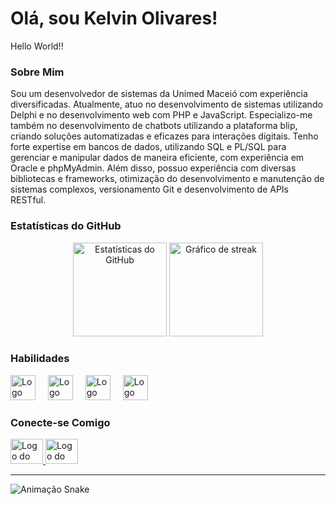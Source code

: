 # Olá, sou Kelvin Olivares!

<p align="left">Hello World!!</p>

### Sobre Mim

Sou um desenvolvedor de sistemas da Unimed Maceió com experiência diversificadas. Atualmente, atuo no desenvolvimento de sistemas utilizando Delphi e no desenvolvimento web com PHP e JavaScript. Especializo-me também no desenvolvimento de chatbots utilizando a plataforma blip, criando soluções automatizadas e eficazes para interações digitais. Tenho forte expertise em bancos de dados, utilizando SQL e PL/SQL para gerenciar e manipular dados de maneira eficiente, com experiência em Oracle e phpMyAdmin. Além disso, possuo experiência com diversas bibliotecas e frameworks, otimização do desenvolvimento e manutenção de sistemas complexos, versionamento Git e desenvolvimento de APIs RESTful.

### Estatísticas do GitHub

<div align="center">
  <img src="https://github-readme-stats.vercel.app/api?username=KelvinOlivares&hide_title=false&hide_rank=false&show_icons=true&include_all_commits=true&count_private=true&disable_animations=false&theme=dracula&locale=en&hide_border=false&order=1" height="150" alt="Estatísticas do GitHub"  />
  <img src="https://streak-stats.demolab.com?user=KelvinOlivares&locale=en&mode=daily&theme=dracula&hide_border=false&border_radius=5&order=3" height="150" alt="Gráfico de streak"  />
</div>

### Habilidades

<div align="left">
  <img src="https://cdn.jsdelivr.net/gh/devicons/devicon/icons/javascript/javascript-original.svg" height="40" alt="Logo do JavaScript"  />
  <img width="12" />
  <img src="https://cdn.jsdelivr.net/gh/devicons/devicon/icons/php/php-original.svg" height="40" alt="Logo do PHP"  />
  <img width="12" />
  <img src="https://cdn.jsdelivr.net/gh/devicons/devicon/icons/html5/html5-original.svg" height="40" alt="Logo do HTML5"  />
  <img width="12" />
  <img src="https://cdn.jsdelivr.net/gh/devicons/devicon/icons/css3/css3-original.svg" height="40" alt="Logo do CSS3"  />
</div>

### Conecte-se Comigo

<div align="left">
  <a href="https://br.linkedin.com/in/kelvinolivares" target="_blank">
    <img src="https://raw.githubusercontent.com/maurodesouza/profile-readme-generator/master/src/assets/icons/social/linkedin/default.svg" width="52" height="40" alt="Logo do LinkedIn"  />
  </a>
  <a href="https://www.instagram.com/kelvinolivaresofc/" target="_blank">
    <img src="https://raw.githubusercontent.com/maurodesouza/profile-readme-generator/master/src/assets/icons/social/instagram/default.svg" width="52" height="40" alt="Logo do Instagram"  />
  </a>
</div>

---

<img src="https://raw.githubusercontent.com/KelvinOlivares/KelvinOlivares/output/snake.svg" alt="Animação Snake" />
